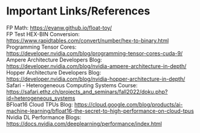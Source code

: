 # Important Links/References
FP Math: https://evanw.github.io/float-toy/ \
FP Test HEX-BIN Conversion: https://www.rapidtables.com/convert/number/hex-to-binary.html \
Programming Tensor Cores: https://developer.nvidia.com/blog/programming-tensor-cores-cuda-9/ \
Ampere Architecture Developers Blog: https://developer.nvidia.com/blog/nvidia-ampere-architecture-in-depth/ \
Hopper Architecture Developers Blog: https://developer.nvidia.com/blog/nvidia-hopper-architecture-in-depth/ \
Safari - Heterogeneous Computing Systems Course: https://safari.ethz.ch/projects_and_seminars/fall2022/doku.php?id=heterogeneous_systems \
BFloat16 Cloud TPUs Blog: https://cloud.google.com/blog/products/ai-machine-learning/bfloat16-the-secret-to-high-performance-on-cloud-tpus \
Nvidia DL Performance Blogs: https://docs.nvidia.com/deeplearning/performance/index.html
